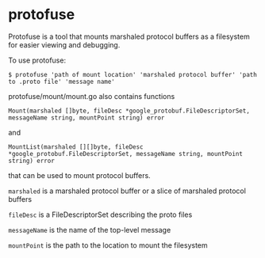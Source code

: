 # protofuse

Protofuse is a tool that mounts marshaled protocol buffers as a filesystem for easier viewing and debugging.

To use protofuse:

`$ protofuse 'path of mount location' 'marshaled protocol buffer' 'path to .proto file' 'message name'`

protofuse/mount/mount.go also contains functions

`Mount(marshaled []byte, fileDesc *google_protobuf.FileDescriptorSet, messageName string, mountPoint string) error`

and

`MountList(marshaled [][]byte, fileDesc *google_protobuf.FileDescriptorSet, messageName string, mountPoint string) error`

that can be used to mount protocol buffers.

`marshaled` is a marshaled protocol buffer or a slice of marshaled protocol buffers

`fileDesc` is a FileDescriptorSet describing the proto files

`messageName` is the name of the top-level message

`mountPoint` is the path to the location to mount the filesystem


